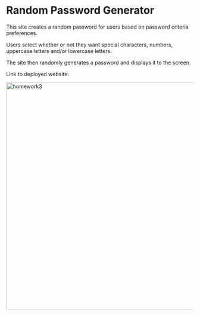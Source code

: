 # Random Password Generator

This site creates a random password for users based on password criteria preferences.

Users select whether or not they want special characters, numbers, uppercase letters and/or lowercase letters.

The site then randomly generates a password and displays it to the screen.

Link to deployed website:

<img width="611" alt="homework3" src="https://user-images.githubusercontent.com/107958109/182976964-3cc0ac98-4306-4445-8555-e786fe564f19.PNG">
